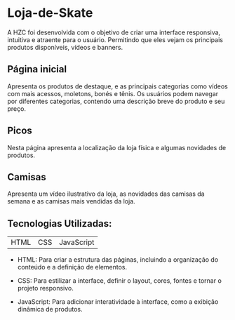 # Loja-de-Skate
A HZC foi desenvolvida com o objetivo de criar uma interface responsiva, intuitiva e atraente para o usuário. Permitindo que eles vejam os principais produtos
disponíveis, vídeos e banners.

## Página inicial
Apresenta os produtos de destaque, e as principais categorias como vídeos com mais acessos, moletons, bonés e tênis.  Os usuários podem navegar por diferentes categorias, contendo uma descrição breve do produto e seu preço.

## Picos 
Nesta página apresenta a localização da loja física e algumas novidades de produtos.

## Camisas
Apresenta um vídeo ilustrativo da loja, as novidades das camisas da semana e as camisas mais vendidas da loja.

## Tecnologias Utilizadas:

<table>
  <td>HTML</td>
  <td>CSS</td>
  <td>JavaScript</td>
</table>

+ HTML: Para criar a estrutura das páginas, incluindo a organização do conteúdo e a definição de elementos.

+ CSS: Para estilizar a interface, definir o layout, cores, fontes e tornar o projeto responsivo.

+ JavaScript: Para adicionar interatividade à interface, como a exibição dinâmica de produtos.
